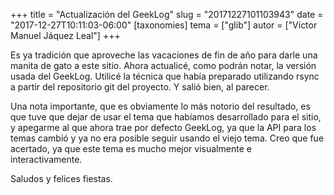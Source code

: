 +++
title = "Actualización del GeekLog"
slug = "20171227101103943"
date = "2017-12-27T10:11:03-06:00"
[taxonomies]
tema = ["glib"]
autor = ["Víctor Manuel Jáquez Leal"]
+++

Es ya tradición que aproveche las vacaciones de fin de año para darle una manita
de gato a este sitio. Ahora actualicé, como podrán notar, la versión usada del
GeekLog. Utilicé la técnica que había preparado utilizando rsync a partir del
repositorio git del proyecto. Y salió bien, al parecer.

Una nota importante, que es obviamente lo más notorio del resultado, es que tuve
que dejar de usar el tema que habíamos desarrollado para el sitio, y apegarme al
que ahora trae por defecto GeekLog, ya que la API para los temas cambió y ya no
era posible seguir usando el viejo tema. Creo que fue acertado, ya que este tema
es mucho mejor visualmente e interactivamente.

Saludos y felices fiestas.

